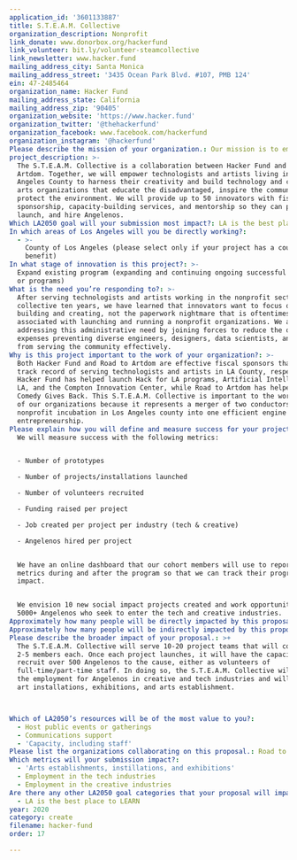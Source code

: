 ```yaml
---
application_id: '3601133887'
title: S.T.E.A.M. Collective
organization_description: Nonprofit
link_donate: www.donorbox.org/hackerfund
link_volunteer: bit.ly/volunteer-steamcollective
link_newsletter: www.hacker.fund
mailing_address_city: Santa Monica
mailing_address_street: '3435 Ocean Park Blvd. #107, PMB 124'
ein: 47-2485464
organization_name: Hacker Fund
mailing_address_state: California
mailing_address_zip: '90405'
organization_website: 'https://www.hacker.fund'
organization_twitter: '@thehackerfund'
organization_facebook: www.facebook.com/hackerfund
organization_instagram: '@hackerfund'
Please describe the mission of your organization.: Our mission is to empower technologists to create social change.
project_description: >-
  The S.T.E.A.M. Collective is a collaboration between Hacker Fund and Road to
  Artdom. Together, we will empower technologists and artists living in Los
  Angeles County to harness their creativity and build technology and creative
  arts organizations that educate the disadvantaged, inspire the community,
  protect the environment. We will provide up to 50 innovators with fiscal
  sponsorship, capacity-building services, and mentorship so they can prototype,
  launch, and hire Angelenos. 
Which LA2050 goal will your submission most impact?: LA is the best place to CREATE
In which areas of Los Angeles will you be directly working?:
  - >-
    County of Los Angeles (please select only if your project has a countywide
    benefit)
In what stage of innovation is this project?: >-
  Expand existing program (expanding and continuing ongoing successful projects
  or programs)
What is the need you’re responding to?: >-
  After serving technologists and artists working in the nonprofit sector for a
  collective ten years, we have learned that innovators want to focus on
  building and creating, not the paperwork nightmare that is oftentimes
  associated with launching and running a nonprofit organizations. We are
  addressing this administrative need by joining forces to reduce the overhead
  expenses preventing diverse engineers, designers, data scientists, and artists
  from serving the community effectively. 
Why is this project important to the work of your organization?: >-
  Both Hacker Fund and Road to Artdom are effective fiscal sponsors that have a
  track record of serving technologists and artists in LA County, respectively.
  Hacker Fund has helped launch Hack for LA programs, Artificial Intelligence
  LA, and the Compton Innovation Center, while Road to Artdom has helped launch
  Comedy Gives Back. This S.T.E.A.M. Collective is important to the work of both
  of our organizations because it represents a merger of two conductors of
  nonprofit incubation in Los Angeles county into one efficient engine of social
  entrepreneurship. 
Please explain how you will define and measure success for your project.: >-
  We will measure success with the following metrics: 


  - Number of prototypes

  - Number of projects/installations launched

  - Number of volunteers recruited

  - Funding raised per project 

  - Job created per project per industry (tech & creative)

  - Angelenos hired per project 


  We have an online dashboard that our cohort members will use to report their
  metrics during and after the program so that we can track their progress and
  impact. 


  We envision 10 new social impact projects created and work opportunities for
  5000+ Angelenos who seek to enter the tech and creative industries. 
Approximately how many people will be directly impacted by this proposal?: '50'
Approximately how many people will be indirectly impacted by this proposal?: '5000'
Please describe the broader impact of your proposal.: >+
  The S.T.E.A.M. Collective will serve 10-20 project teams that will consist of
  2-5 members each. Once each project launches, it will have the capacity to
  recruit over 500 Angelenos to the cause, either as volunteers of
  full-time/part-time staff. In doing so, the S.T.E.A.M. Collective will procure
  the employment for Angelenos in creative and tech industries and will launch
  art installations, exhibitions, and arts establishment. 



Which of LA2050’s resources will be of the most value to you?:
  - Host public events or gatherings
  - Communications support
  - 'Capacity, including staff'
Please list the organizations collaborating on this proposal.: Road to Artdom
Which metrics will your submission impact?:
  - 'Arts establishments, instillations, and exhibitions'
  - Employment in the tech industries
  - Employment in the creative industries
Are there any other LA2050 goal categories that your proposal will impact?:
  - LA is the best place to LEARN
year: 2020
category: create
filename: hacker-fund
order: 17

---
```

